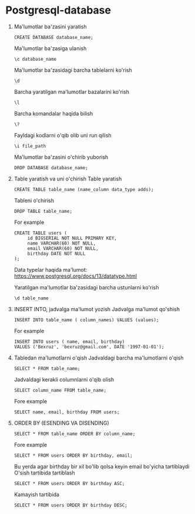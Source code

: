 # Postgresql-database
1. Ma'lumotlar ba'zasini yaratish
   
       CREATE DATABASE database_name;
   Ma'lumotlar ba'zasiga ulanish

       \c database_name
   Ma'lumotlar ba'zasidagi barcha tablelarni ko'rish

       \d 
   Barcha yaratilgan ma'lumotlar bazalarini ko'rish

       \l
   Barcha komandalar haqida bilish

       \?
   Fayldagi kodlarni o'qib olib uni run qilish

       \i file_path
   Ma'lumotlar ba'zasini o'chirib yuborish

       DROP DATABASE database_name;
3. Table yaratish va uni o'chirish
   Table yaratish
   
       CREATE TABLE table_name (name_column data_type adds);
   Tableni o'chirish

       DROP TABLE table_name;
   For example

       CREATE TABLE users (
            id BIGSERIAL NOT NULL PRIMARY KEY,
            name VARCHAR(60) NOT NULL,
            email VARCHAR(60) NOT NULL,
            birthday DATE NOT NULL
       );
   Data typelar haqida ma'lumot: https://www.postgresql.org/docs/13/datatype.html

   Yaratilgan ma'lumotlar ba'zasidagi barcha ustunlarni ko'rish

       \d table_name
4. INSERT INTO, jadvalga ma'lumot yozish
   Jadvalga ma'lumot qo'shish

       INSERT INTO table_name ( column_names) VALUES (values);
   For example

       INSERT INTO users ( name, email, birthday)
       VALUES ('Bexruz', 'bexruz@gmail.com', DATE '1997-01-01');
5. Tabledan ma'lumotlarni o'qish
   Jadvaldagi barcha ma'lumotlarni o'qish

       SELECT * FROM table_name;
   Jadvaldagi kerakli columnlarni o'qib olish

       SELECT column_name FROM table_name;
   Fore example

       SELECT name, email, birthday FROM users;
6. ORDER BY (ESENDING VA DISENDING)

       SELECT * FROM table_name ORDER BY column_name;
   Fore example

       SELECT * FROM users ORDER BY birthday, email;
      Bu yerda agar birthday bir xil bo'lib qolsa keyin email bo'yicha tartiblaydi
   O'sish tartibida tartiblash

       SELECT * FROM users ORDER BY birthday ASC;
   Kamayish tartibida

       SELECT * FROM users ORDER BY birthday DESC;
            
   

   
   
   
            
      
